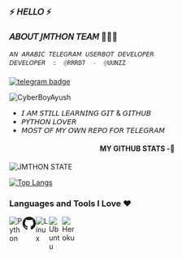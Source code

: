                      
### ⚡ 𝘏𝘌𝘓𝘓𝘖 ⚡

### 𝘈𝘉𝘖𝘜𝘛 𝘑𝘔𝘛𝘏𝘖𝘕 𝘛𝘌𝘈𝘔 🙋🏻‍♂️

```python
𝘈𝘕 𝘈𝘙𝘈𝘉𝘐𝘊 𝘛𝘌𝘓𝘌𝘎𝘙𝘈𝘔 𝘜𝘚𝘌𝘙𝘉𝘖𝘛 𝘋𝘌𝘝𝘌𝘓𝘖𝘗𝘌𝘙
𝘋𝘌𝘝𝘌𝘓𝘖𝘗𝘌𝘙  :  @RRRD7  -  @UUNZZ
```
#### 
[![telegram badge](https://img.shields.io/badge/CONTACT-ME-30302f?style=for-the-badge&logo=telegram)](https://t.me/JMTHON)
<p align="left"> <img src="https://komarev.com/ghpvc/?username=SAMEER&label=Profile%20Views&color=orange&style=flat-square" alt="CyberBoyAyush" /> </p>

- 𝘐 𝘈𝘔 𝘚𝘛𝘐𝘓𝘓 𝘓𝘌𝘈𝘙𝘕𝘐𝘕𝘎 𝘎𝘐𝘛 & 𝘎𝘐𝘛𝘏𝘜𝘉  
- 𝘗𝘠𝘛𝘏𝘖𝘕  𝘓𝘖𝘝𝘌𝘙
- 𝘔𝘖𝘚𝘛 𝘖𝘍 𝘔𝘠 𝘖𝘞𝘕 𝘙𝘌𝘗𝘖 𝘍𝘖𝘙 𝘛𝘌𝘓𝘌𝘎𝘙𝘈𝘔

<h4 align="center"><b>MY GITHUB STATS -💛</b></h4>

![JMTHON STATE](https://github-readme-stats.vercel.app/api?username=JMTHON-AR&include_all_commits=true&count_private=true&theme=highcontrast)


[![Top Langs](https://github-readme-stats.vercel.app/api/top-langs/?username=JMTHON-AR&layout=compact&theme=radical)](https://github.com/JMTHON-AR)


### Languages and Tools I Love ❤️


[<img align="left" alt="Python" width="26px" src="https://upload.wikimedia.org/wikipedia/commons/thumb/c/c3/Python-logo-notext.svg/600px-Python-logo-notext.svg.png" />](https://python.org/)
[<img align="left" alt="GitHub" width="26px" src="https://raw.githubusercontent.com/github/explore/78df643247d429f6cc873026c0622819ad797942/topics/github/github.png" />](https://git-scm.com/)
[<img align="left" alt="Linux" width="26px" src="https://www.freepnglogos.com/uploads/linux-png/difference-between-linux-and-window-operating-system-3.png" />](https://www.linux.org/)
[<img align="left" alt="Ubuntu" width="26px" src="https://assets.ubuntu.com/v1/29985a98-ubuntu-logo32.png" />](https://www.ubuntu.com)
[<img align="left" alt="Heroku" width="26px" src="https://www.nicepng.com/png/full/223-2233246_heroku-logo-salesforce-heroku.png" />](https://heroku.com/)

<br />
<br />
